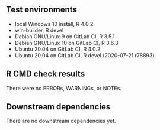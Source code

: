 ## Test environments
* local Windows 10 install, R 4.0.2
* win-builder, R devel
* Debian GNU/Linux 9 on GitLab CI, R 3.5.1
* Debian GNU/Linux 10 on GitLab CI, R 3.6.3
* Ubuntu 20.04 on GitLab CI, R 4.0.2
* Ubuntu 20.04 on GitLab CI, R devel (2020-07-21 r78893)


## R CMD check results
There were no ERRORs, WARNINGs, or NOTEs. 


## Downstream dependencies
There are no downstream dependencies yet.
